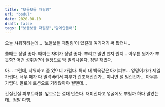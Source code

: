 ```yaml
---
title: "보들보들 때필링"
url: "bodul"
date: 2020-08-10
draft: false
tags: ["보들보들 때필링","맘에안들어"]
---
```

오늘 샤워하려는데... '보들보들 때필링'이 있길래 여기저기 써 봤더니..

쓸때는 정말 좋다. 때미는 재미가 정말 좋다.
뿌리고 밀면 땐지 뭔지... 아무튼 뭔가가 뿌듯함? 어떤 성취감?이 들정도로 막 밀려나온다.
정말 재밌다.

아... 그런데, 샤워하고 좀 있으니 가렵다. 특히 내 백옥같은 아기피부... 엉덩이가가 제일 가렵다.
너무 때가 다 밀려버려서 피부가 건조해진건가... 아니면 덜 밀린건가... 아무튼 가렵다.
알로에 로션으로 가라앉아야 될텐데...

간질간질 피부트러블. 앞으로는 절대 안쓴다. 재미진다고 얼굴에도 뿌릴까 하다 말았는데.. 정말 다행.
